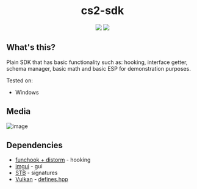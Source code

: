 <h1 align="center">
cs2-sdk
</h1>

<p align="center">
  <img src="https://img.shields.io/badge/game-CS2-yellow" />
  <img src="https://img.shields.io/badge/language-C%2B%2B-%23f34b7d.svg" />
</p>

## What's this?
Plain SDK that has basic functionality such as: hooking, interface getter, schema manager, basic math and basic ESP for demonstration purposes.

Tested on:
- Windows
## Media
![image](https://user-images.githubusercontent.com/53657322/227977558-0b3f22dc-f225-4f19-adbd-f14d5af8e1f6.png)
## Dependencies
- [funchook + distorm](https://github.com/kubo/funchook/releases/tag/v1.1.2) - hooking
- [imgui](https://github.com/ocornut/imgui) - gui
- [STB](https://github.com/cristeigabriel/STB) - signatures
- [Vulkan](https://vulkan.lunarg.com/) - [defines.hpp](https://github.com/bruhmoment21/cs2-sdk/blob/main/cs2cheat/src/defines.hpp#L5-L7)
